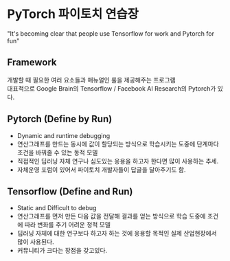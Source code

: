 # PyTorch 파이토치 연습장

"It's becoming clear that people use Tensorflow for work and Pytorch for fun"

## Framework
개발할 때 필요한 여러 요소들과 매뉴얼인 룰을 제공해주는 프로그램<br>
대표적으로 Google Brain의 Tensorflow / Facebook AI Research의 Pytorch가 있다.

## Pytorch (Define by Run)
- Dynamic and runtime debugging
- 연산그래프를 만드는 동시에 값이 할당되는 방식으로 학습시키는 도중에 단계마다 조건을 바꿔줄 수 있는 동적 모델
- 직접적인 딥러닝 자체 연구나 심도있는 응용을 하고자 한다면 많이 사용하는 추세.
- 자체운영 포럼이 있어서 파이토치 개발자들이 답글을 달아주기도 함.

## Tensorflow (Define and Run)
- Static and Difficult to debug
- 연산그래프를 먼저 만든 다음 값을 전달해 결과를 얻는 방식으로 학습 도중에 조건에 따라 변화를 주기 어려운 정적 모델
- 딥러닝 자체에 대한 연구보다 하고자 하는 것에 응용할 목적인 실제 산업현장에서 많이 사용된다.
- 커뮤니티가 크다는 장점을 갖고있다.
